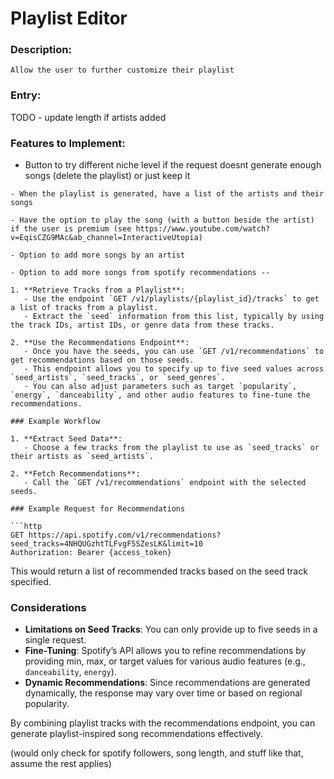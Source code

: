 # Playlist Editor

### Description:
    Allow the user to further customize their playlist

### Entry:


TODO - update length if artists added
    
### Features to Implement:
   - Button to try different niche level if the request doesnt generate enough songs (delete the playlist) or just keep it

    - When the playlist is generated, have a list of the artists and their songs

    - Have the option to play the song (with a button beside the artist) if the user is premium (see https://www.youtube.com/watch?v=EqisCZG9MAc&ab_channel=InteractiveUtopia)

    - Option to add more songs by an artist

    - Option to add more songs from spotify recommendations --
```
1. **Retrieve Tracks from a Playlist**:
   - Use the endpoint `GET /v1/playlists/{playlist_id}/tracks` to get a list of tracks from a playlist.
   - Extract the `seed` information from this list, typically by using the track IDs, artist IDs, or genre data from these tracks.

2. **Use the Recommendations Endpoint**:
   - Once you have the seeds, you can use `GET /v1/recommendations` to get recommendations based on those seeds.
   - This endpoint allows you to specify up to five seed values across `seed_artists`, `seed_tracks`, or `seed_genres`.
   - You can also adjust parameters such as target `popularity`, `energy`, `danceability`, and other audio features to fine-tune the recommendations.

### Example Workflow

1. **Extract Seed Data**:
   - Choose a few tracks from the playlist to use as `seed_tracks` or their artists as `seed_artists`.

2. **Fetch Recommendations**:
   - Call the `GET /v1/recommendations` endpoint with the selected seeds.

### Example Request for Recommendations

```http
GET https://api.spotify.com/v1/recommendations?seed_tracks=4NHQUGzhtTLFvgF5SZesLK&limit=10
Authorization: Bearer {access_token}
```

This would return a list of recommended tracks based on the seed track specified.

### Considerations

- **Limitations on Seed Tracks**: You can only provide up to five seeds in a single request.
- **Fine-Tuning**: Spotify’s API allows you to refine recommendations by providing min, max, or target values for various audio features (e.g., `danceability`, `energy`).
- **Dynamic Recommendations**: Since recommendations are generated dynamically, the response may vary over time or based on regional popularity.

By combining playlist tracks with the recommendations endpoint, you can generate playlist-inspired song recommendations effectively.

(would only check for spotify followers, song length, and stuff like that, assume the rest applies)
```